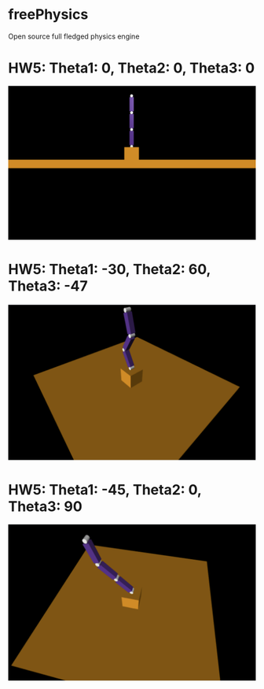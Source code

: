 # freePhysics
Open source full fledged physics engine

# HW5: Theta1: 0, Theta2: 0, Theta3: 0
![](imgs/0_0_0.png)
# HW5: Theta1: -30, Theta2: 60, Theta3: -47
![](imgs/n30_60_n47.png)
# HW5: Theta1: -45, Theta2: 0, Theta3: 90
![](imgs/n45_0_90.png)
